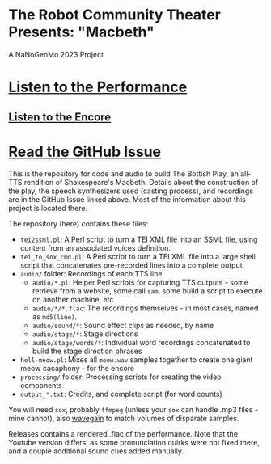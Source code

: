 # The Robot Community Theater Presents: "Macbeth"
A NaNoGenMo 2023 Project

# [Listen to the Performance](https://youtu.be/4Rm85rMs6Tw)
## [Listen to the Encore](https://www.youtube.com/watch?v=xMIxA5kMLI8)
# [Read the GitHub Issue](https://github.com/NaNoGenMo/2023/issues/27)

This is the repository for code and audio to build The Bottish Play, an all-TTS rendition of Shakespeare's Macbeth.  Details about the construction of the play, the speech synthesizers used (casting process), and recordings are in the GitHub Issue linked above.  Most of the information about this project is located there.

The repository (here) contains these files:
* `tei2ssml.pl`: A Perl script to turn a TEI XML file into an SSML file, using content from an associated voices definition.
* `tei_to_sox_cmd.pl`: A Perl script to turn a TEI XML file into a large shell script that concatenates pre-recorded lines into a complete output.
* `audio/` folder: Recordings of each TTS line
  * `audio/*.pl`: Helper Perl scripts for capturing TTS outputs - some retrieve from a website, some call `sam`, some build a script to execute on another machine, etc
  * `audio/*/*.flac`: The recordings themselves - in most cases, named as `md5(line)`.
  * `audio/sound/*`: Sound effect clips as needed, by name
  * `audio/stage/*`: Stage directions
  * `audio/stage/words/*`: Individual word recordings concatenated to build the stage direction phrases
* `hell-meow.pl`: Mixes all `meow.wav` samples together to create one giant meow cacaphony - for the encore
* `processing/` folder: Processing scripts for creating the video components
* `output_*.txt`: Credits, and complete script (for word counts)


You will need `sox`, probably `ffmpeg` (unless your `sox` can handle .mp3 files - mine cannot), also [wavegain](https://github.com/MestreLion/wavegain) to match volumes of disparate samples.

Releases contains a rendered .flac of the performance.  Note that the Youtube version differs, as some pronunciation quirks were not fixed there, and a couple additional sound cues added manually.
